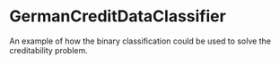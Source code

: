 # GermanCreditDataClassifier
An example of how the binary classification could be used to solve the creditability problem.
